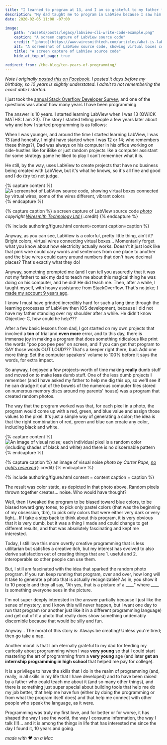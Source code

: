 ```yaml
---
title: "I learned to program at 13, and I am so grateful to my father for helping me do that."
description: "My dad taught me to program in LabView because I saw him using it and thought it looked colorful and interesting. Turns out I was *extremely* correct."
date: 2020-02-05 11:08 -07:00

image:
    path: "/assets/posts/legacy/labview-cli-write-code-example.png"
    caption: "A screen capture of LabView source code"
    credit: "[photo](https://www.wiresmithtech.com/articles/what-is-labview-and-why-do-i-care/) copyright [Wiresmith Technology Ltd.](https://www.wiresmithtech.com)"
    alt: "A screenshot of LabView source code, showing virtual boxes connected by virtual wires, some of the wires different, vibrant colors"
    title: "A screen capture of LabView source code"
    hide_at_top_of_page: true

redirect_from: /the-blog/ten-years-of-programming/
---
```


*Note I originally [posted this on Facebook](https://www.facebook.com/carter.pape.12/posts/791217341360306). I posted it days before my birthday, so 10 years is slightly understated. I admit to not remembering the exact date I started.*

I just took the [annual Stack Overflow Developer Survey](https://stackoverflow.com/dev-survey/start), and one of the questions was about how many years I have been programming.

The answer is 10 years. I started learning LabView when I was 13 (QWICK MATHS: I am 23). The story I started telling people a few years later about why and how I started programming is as follows:

When I was younger, and around the time I started learning LabView, I was 13 (and honestly, I might have started when I was 12 or 14; who remembers these things?), Dad was always on his computer in his office working on side-hustles like for iBike or just random projects like a computer assistant for some strategy game he liked to play I can't remember what it is.

He still, by the way, uses LabView to create projects that have no business being created with LabView, but it's what he knows, so it's all fine and good and I do (try to) not judge.

{% capture content %}
![A screenshot of LabView source code, showing virtual boxes connected by virtual wires, some of the wires different, vibrant colors](/assets/posts/legacy/labview-cli-write-code-example.png "A screen capture of LabView source code")
{% endcapture %}

{% capture caption %}
a screen capture of LabView source code *[photo](https://www.wiresmithtech.com/articles/what-is-labview-and-why-do-i-care/) copyright [Wiresmith Technology Ltd.](https://www.wiresmithtech.com)*{:.credit}
{% endcapture %}

{% include authoring/figure.html
    content=content
    caption=caption
%}

Anyway, as you can see, LabView is a colorful, pretty little thing, ain't it? Bright colors, virtual wires connecting virtual boxes… Momentarily forget what you know about how electricity actually works. Doesn't it just look like that pink wire could cary words and sentences from one place to another and the blue wires could carry around numbers that don't have decimal places? That's exactly what they do!

Anyway, something prompted me (and I can tell you assuredly that it was not my father) to ask my dad to teach me about this magical thing he was doing on his computer, and he did! He did teach me. Then, after a while, I taught myself, with heavy assistance from StackOverflow. That's no joke; [I made my account 9 years ago](https://stackoverflow.com/questions/6655887/).

I know I must have grinded incredibly hard for such a long time through the learning processes of LabView then iOS development, because I did not have my father standing over my shoulder after a while. He didn't know Objective-C, how could he help???

After a few basic lessons from dad, I got started on my own projects that involved a **ton** of trial and **even more** error, and to this day, there is immense joy in making a program that does something ridiculous like print the words "poo poo pee pee" on screen, and if you can get that program to SAY those words OUT LOUD??? That's a keeper right there, bud. Add one more thing: Set the computer speakers' volume to 100% before it says the words, for extra impact.

So anyway, I enjoyed a few projects-worth of time making **really** dumb stuff and moved on to make **less** dumb stuff. One of the less dumb projects I remember (and I have asked my father to help me dig this up, so we'll see if he can drudge it out of the bowels of the numerous computer files stored on numerous memory discs around my parents' house) was a program that created random photos.

The way that the program worked was that, for each pixel in a photo, the program would come up with a red, green, and blue value and assign those values to the pixel. It's just a simple way of generating a color; the idea is that the right combination of red, green and blue can create any color, including black and white.

{% capture content %}
![An image of visual noise; each individual pixel is a random color (including shades of black and white) and there is no discernable pattern](/assets/posts/legacy/visual-noise.png "visual noise")
{% endcapture %}

{% capture caption %}
an image of visual noise *photo by Carter Pape, [no rights reserved](https://creativecommons.org/share-your-work/public-domain/cc0/)*{:.credit}
{% endcapture %}

{% include authoring/figure.html
    content = content
    caption = caption
%}

The result was color static, as depicted in that photo above. Random pixels thrown together creates… noise. Who would have thought?

Well, then I tweaked the program to be biased toward blue colors, to be biased toward grey tones, to pick only pastel colors (that was the beginning of my obsession, tbh), to pick only colors that were either very dark or very light… If I take a step back to think about this program, it is very obvious that it is very dumb, but it was a thing I made and could change to get different results, and that was absolutely fascinating and kept me interested.

Today, I still love this more overtly creative programming that is less utilitarian but satisfies a creative itch, but my interest has evolved to also derive satisfaction out of creating things that are 1. useful and 2. interoperable so other people can use them.

But, I still am fascinated with the idea that sparked the random photo program. If you run keep running that program, over and over, how long will it take to generate a photo that is actually recognizable? As in, you show it to 10 people and they all say, "Ah yes, that is a picture of a \_\_\_\_" where \_\_\_\_ is something everyone sees in the picture.

I'm not super deeply interested in the answer partially because I just like the sense of mystery, and I know this will never happen, but I want one day to run that program (or another just like it in a different programming language) and get out of it a photo that really does show something undeniably discernible because that would be silly and fun.

Anyway… The moral of this story is: Always be creating! Unless you're tired; then go take a nap.

Another moral is that I am eternally grateful to my dad for feeding my curiosity about programming when I was **very young** so that I could start mastering the art of programming from a **very young** age (and later **get an internship programming in high school** that helped me pay for college).

It is a privilege to have the skills that I do in the realm of programming (and, really, in all skills in my life that I have developed) and to have been raised by a father who could teach me about it (and so many other things), and there is something just super special about building tools that help me do my job better, that help me have fun (either by doing the programming or from what the program itself does) and that help me connect with other people who speak the language, as it were.

Programming was truly my first love, and for better or for worse, it has shaped the way I see the world, the way I consume information, the way I talk (!!)… and it is among the things in life that has interested me since the day I found it, 10 years and going.

*made with ❤ on a Mac*

